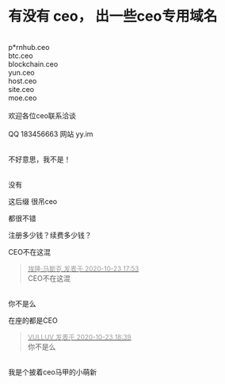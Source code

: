 # 有没有 ceo， 出一些ceo专用域名


<br />
p*rnhub.ceo<br />
btc.ceo<br />
blockchain.ceo<br />
yun.ceo<br />
host.ceo<br />
site.ceo<br />
moe.ceo<br />
<br />
欢迎各位ceo联系洽谈<br />
<br />
 QQ 183456663 网站 yy.im<br />
<br />


不好意思，我不是！<br />
<br />
<img src="static/image/smiley/default/lol.gif" smilieid="12" border="0" alt="" /><img src="static/image/smiley/default/lol.gif" smilieid="12" border="0" alt="" /><img src="static/image/smiley/default/lol.gif" smilieid="12" border="0" alt="" />

没有

这后缀 很吊ceo

都很不错<img id="aimg_zOH5h" onclick="zoom(this, this.src, 0, 0, 0)" class="zoom" src="https://cdn.jsdelivr.net/gh/hishis/forum-master/public/images/patch.gif" onmouseover="img_onmouseoverfunc(this)" onload="thumbImg(this)" border="0" alt="" />

注册多少钱？续费多少钱？

CEO不在这混

<div class="quote"><blockquote><font size="2"><a href="https://www.hostloc.com/forum.php?mod=redirect&amp;goto=findpost&amp;pid=9342208&amp;ptid=757684" target="_blank"><font color="#999999">埃隆·马斯克 发表于 2020-10-23 17:53</font></a></font><br />
CEO不在这混</blockquote></div><br />
你不是么 <img src="static/image/smiley/default/lol.gif" smilieid="12" border="0" alt="" />

在座的都是CEO

<div class="quote"><blockquote><font size="2"><a href="https://www.hostloc.com/forum.php?mod=redirect&amp;goto=findpost&amp;pid=9342486&amp;ptid=757684" target="_blank"><font color="#999999">VULLUV 发表于 2020-10-23 18:39</font></a></font><br />
你不是么</blockquote></div><br />
我是个披着ceo马甲的小萌新<img src="static/image/smiley/default/lol.gif" smilieid="12" border="0" alt="" />
